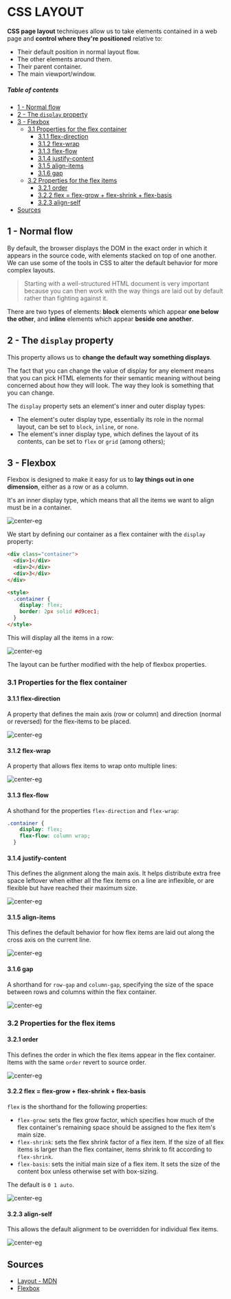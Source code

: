 
[//]: # (TITLE CSS Layout)
[//]: # (ENDPOINT /layout)

# CSS LAYOUT


**CSS page layout** techniques allow us to take elements contained in a web page and **control where they're positioned** relative to:
 - Their default position in normal layout flow.
 - The other elements around them.
 - Their parent container.
 - The main viewport/window. 


<!-- markdown-toc start - Don't edit this section. Run M-x markdown-toc-refresh-toc -->
##### Table of contents

- [1 - Normal flow](#1---normal-flow)
- [2 - The `display` property](#2---the-display-property)
- [3 - Flexbox](#3---flexbox)
    - [3.1 Properties for the flex container](#31-properties-for-the-flex-container)
        - [3.1.1 flex-direction](#311-flex-direction)
        - [3.1.2 flex-wrap](#312-flex-wrap)
        - [3.1.3 flex-flow](#313-flex-flow)
        - [3.1.4 justify-content](#314-justify-content)
        - [3.1.5 align-items](#315-align-items)
        - [3.1.6 gap](#316-gap)
    - [3.2 Properties for the flex items](#32-properties-for-the-flex-items)
        - [3.2.1 order](#321-order)
        - [3.2.2 flex = flex-grow + flex-shrink + flex-basis](#322-flex--flex-grow--flex-shrink--flex-basis)
        - [3.2.3 align-self](#323-align-self)
- [Sources](#sources)

<!-- markdown-toc end -->

## 1 - Normal flow

By default, the browser displays the DOM in the exact order in which it appears in the source code, with elements stacked on top of one another. We can use some of the tools in CSS to alter the default behavior for more complex layouts. 

> Starting with a well-structured HTML document is very important because you can then work with the way things are laid out by default rather than fighting against it.

There are two types of elements: **block** elements which appear **one below the other**, and **inline** elements which appear **beside one another**.



## 2 - The `display` property

This property allows us to **change the default way something displays**. 

The fact that you can change the value of display for any element means that you can pick HTML elements for their semantic meaning without being concerned about how they will look. The way they look is something that you can change.

The `display` property sets an element's inner and outer display types:
 - The element's outer display type, essentially its role in the normal layout, can be set to `block`, `inline`, or `none`.
 - The element's inner display type, which defines the layout of its contents, can be set to `flex` or `grid` (among others);
 

## 3 - Flexbox

Flexbox is designed to make it easy for us to **lay things out in one dimension**, either as a row or as a column. 

It's an inner display type, which means that all the items we want to align must be in a container.

<!-- <img src="" alt="lol"/> -->
![center-eg](container.png)

We start by defining our container as a flex container with the `display` property:

```html
<div class="container">
  <div>1</div>
  <div>2</div>
  <div>3</div>
</div>

<style>
  .container {
	display: flex;
	border: 2px solid #d9cec1;
  }
</style>
```

This will display all the items in a row:

![center-eg](flex.png)


The layout can be further modified with the help of flexbox properties.

### 3.1 Properties for the flex container

#### 3.1.1 flex-direction

A property that defines the main axis (row or column) and direction (normal or reversed) for the flex-items to be placed.

![center-eg](flex-dir.png)


#### 3.1.2 flex-wrap

A property that allows flex items to wrap onto multiple lines:

![center-eg](flex-wrap.png)


#### 3.1.3 flex-flow

A shothand for the properties `flex-direction` and `flex-wrap`:


```css
.container {
	display: flex;
	flex-flow: column wrap;
  }
```

#### 3.1.4 justify-content

This defines the alignment along the main axis. It helps distribute extra free space leftover when either all the flex items on a line are inflexible, or are flexible but have reached their maximum size. 

![center-eg](justify-content.png)


#### 3.1.5 align-items

This defines the default behavior for how flex items are laid out along the cross axis on the current line. 

![center-eg](align-items.png)


#### 3.1.6 gap

A shorthand for `row-gap` and `column-gap`, specifying the size of the space between rows and columns within the flex container.

![center-eg](gap.png)


### 3.2 Properties for the flex items

#### 3.2.1 order

This defines the order in which the flex items appear in the flex container. Items with the same `order` revert to source order.

![center-eg](order.png)


#### 3.2.2 flex = flex-grow + flex-shrink + flex-basis

`flex` is the shorthand for the following properties:
 - `flex-grow`: sets the flex grow factor, which specifies how much of the flex container's remaining space should be assigned to the flex item's main size.
 - `flex-shrink`: sets the flex shrink factor of a flex item. If the size of all flex items is larger than the flex container, items shrink to fit according to `flex-shrink`.
 - `flex-basis`: sets the initial main size of a flex item. It sets the size of the content box unless otherwise set with box-sizing.
 
The default is `0 1 auto`.

![center-eg](flexsh.png)


#### 3.2.3 align-self

This allows the default alignment to be overridden for individual flex items.

![center-eg](align-self.png)




## Sources

 - [Layout - MDN](https://developer.mozilla.org/en-US/docs/Learn/CSS/CSS_layout)
 - [Flexbox](https://css-tricks.com/snippets/css/a-guide-to-flexbox/)

